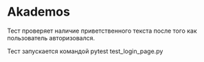 # Akademos
Тест проверяет наличие приветственного текста после того как пользователь авторизовался.

Тест запускается командой pytest test_login_page.py
